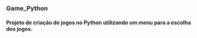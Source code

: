 ### Game_Python

#### Projeto de criação de jogos no Python utilizando um menu para a escolha dos jogos.
